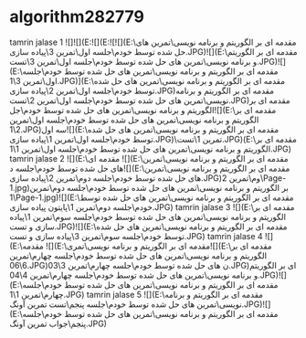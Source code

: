 # algorithm282779

tamrin jalase 1
![]![](E:\![](E:\![![](E:\مقدمه ای بر الگوریتم و برنامه نویسی\تمرین های حل شده توسط خودم\جلسه اول\تمرین 3\پیاده سازی.JPG)![](E:\مقدمه ای بر الگوریتم و برنامه نویسی\تمرین های حل شده توسط خودم\جلسه اول\تمرین 3\تست.JPG)![](E:\مقدمه ای بر الگوریتم و برنامه نویسی\تمرین های حل شده توسط خودم\جلسه اول\تمرین 3\1.JPG)](E:\مقدمه ای بر الگوریتم و برنامه نویسی\تمرین های حل شده توسط خودم\جلسه اول\تمرین 2\پیاده سازی.JPG)مقدمه ای بر الگوریتم و برنامه نویسی\تمرین های حل شده توسط خودم\جلسه اول\تمرین 2\تست.JPG)مقدمه ای بر الگوریتم و برنامه نویسی\تمرین های حل شده توسط خودم\جل![](E:\مقدمه ای بر الگوریتم و برنامه نویسی\تمرین های حل شده توسط خودم\جلسه اول\تمرین 2\1.JPG)سه اول![](E:\مقدمه ای بر الگوریتم و برنامه نویسی\تمرین های حل شده توسط خودم\جلسه اول\تمرین 1\پیاده سازی.JPG)\تمرین 1\تست.JPG)(E:\مقدمه ای بر الگوریتم و برنامه نویسی\تمرین های حل شده توسط خودم\جلسه اول\تمرین 1\1.JPG)
tamrin jalase 2
![](E:\مقدمه ای ![](E:\مقدمه ای بر الگوریتم و برنامه نویسی\تمرین های حل شده توسط خودم\جلسه د![](E:\مقدمه ای بر الگوریتم و برنامه نویسی\تمرین های حل شده توسط خودم\جلسه دوم\تمرین 2\پیاده سازی.JPG)وم\تمرین 2\Page-1.jpg)بر الگوریتم و برنامه نویسی\تمرین های حل شده توسط خودم\جلسه دوم\تمرین 1\Page-1.jpg)![](E:\مقدمه ای بر الگوریتم و برنامه نویسی\تمرین های حل شده توسط خودم\جلسه دوم\تمرین 1\پایتون پیاده سازی.JPG)
tamrin jalase 3
![](E:\مقدمه ای بر الگوریتم و برنامه نویسی\تمرین های حل شده توسط خودم\جلسه سوم\تمرین 1\پیاده سازی و تست.JPG)![](E:\مقدمه ای بر الگوریتم و برنامه نویسی\تمرین های حل شده توسط خودم\جلسه سوم\تمرین 3\پیاده سازی و تست.JPG)
tamrin jalase 4
![](E:\مقدمه ![](E:\مقدمه ای بر الگوریتم و برنامه نویسی\تمری![](E:\مقدمه ای بر الگوریتم و برنامه نویسی\تمرین های حل شده توسط خودم\جلسه چهارم\تمرین 6\06.JPG)ن های حل شده توسط خودم\جلسه چهارم\تمرین 3\03.JPG)ای بر الگوریتم و برنامه نویسی\تمرین های حل شده توسط خودم\جلسه چهارم\تمرین 4\04.JPG)![](E:\مقدمه ای بر الگوریتم و برنامه نویسی\تمرین های حل شده توسط خودم\جلسه چهارم\تمرین 1\1.JPG)
tamrin jalase 5
![](E:\مقدمه ای بر الگوریتم و برنامه نویسی\تمرین های حل شده توسط خودم\جلسه پنجم\تست تمرین آونگ.JPG)![](E:\مقدمه ای بر الگوریتم و برنامه نویسی\تمرین های حل شده توسط خودم\جلسه پنجم\جواب تمرین آونگ.JPG)
